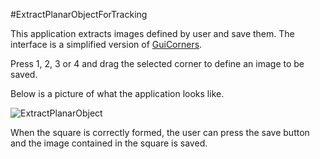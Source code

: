 #ExtractPlanarObjectForTracking

This application extracts images defined by user and save them. The interface is a simplified version of [GuiCorners](https://github.com/potioc/Papart-examples/tree/master/papart-examples/Camera/GuiCorners).

Press 1, 2, 3 or 4 and drag the selected corner to define an image to be saved.

Below is a picture of what the application looks like.

![ExtractPlanarObject](https://github.com/potioc/Papart-examples/blob/master/papart-examples/Camera/ExtractPlanarObjectForTracking/extractplanarobject.png)

When the square is correctly formed, the user can press the save button and the image contained in the square is saved.
